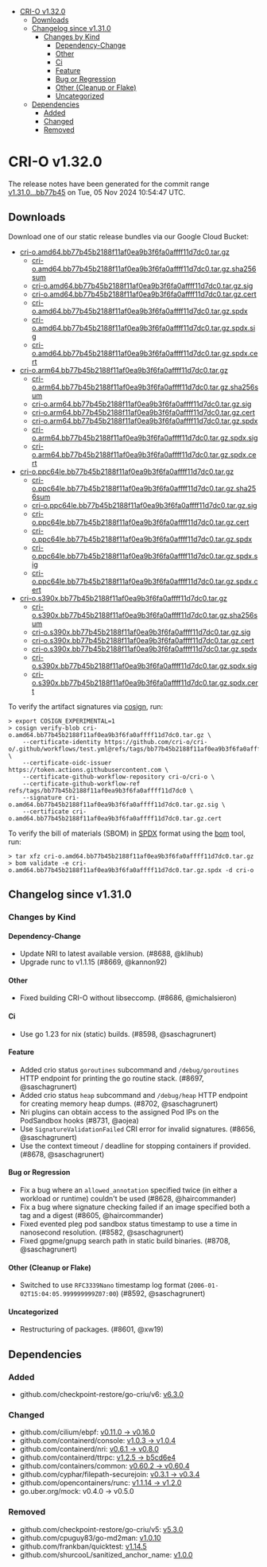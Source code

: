 - [CRI-O v1.32.0](#cri-o-v1320)
  - [Downloads](#downloads)
  - [Changelog since v1.31.0](#changelog-since-v1310)
    - [Changes by Kind](#changes-by-kind)
      - [Dependency-Change](#dependency-change)
      - [Other](#other)
      - [Ci](#ci)
      - [Feature](#feature)
      - [Bug or Regression](#bug-or-regression)
      - [Other (Cleanup or Flake)](#other-cleanup-or-flake)
      - [Uncategorized](#uncategorized)
  - [Dependencies](#dependencies)
    - [Added](#added)
    - [Changed](#changed)
    - [Removed](#removed)

# CRI-O v1.32.0

The release notes have been generated for the commit range
[v1.31.0...bb77b45](https://github.com/cri-o/cri-o/compare/v1.31.0...v1.32.0) on Tue, 05 Nov 2024 10:54:47 UTC.

## Downloads

Download one of our static release bundles via our Google Cloud Bucket:

- [cri-o.amd64.bb77b45b2188f11af0ea9b3f6fa0affff11d7dc0.tar.gz](https://storage.googleapis.com/cri-o/artifacts/cri-o.amd64.bb77b45b2188f11af0ea9b3f6fa0affff11d7dc0.tar.gz)
  - [cri-o.amd64.bb77b45b2188f11af0ea9b3f6fa0affff11d7dc0.tar.gz.sha256sum](https://storage.googleapis.com/cri-o/artifacts/cri-o.amd64.bb77b45b2188f11af0ea9b3f6fa0affff11d7dc0.tar.gz.sha256sum)
  - [cri-o.amd64.bb77b45b2188f11af0ea9b3f6fa0affff11d7dc0.tar.gz.sig](https://storage.googleapis.com/cri-o/artifacts/cri-o.amd64.bb77b45b2188f11af0ea9b3f6fa0affff11d7dc0.tar.gz.sig)
  - [cri-o.amd64.bb77b45b2188f11af0ea9b3f6fa0affff11d7dc0.tar.gz.cert](https://storage.googleapis.com/cri-o/artifacts/cri-o.amd64.bb77b45b2188f11af0ea9b3f6fa0affff11d7dc0.tar.gz.cert)
  - [cri-o.amd64.bb77b45b2188f11af0ea9b3f6fa0affff11d7dc0.tar.gz.spdx](https://storage.googleapis.com/cri-o/artifacts/cri-o.amd64.bb77b45b2188f11af0ea9b3f6fa0affff11d7dc0.tar.gz.spdx)
  - [cri-o.amd64.bb77b45b2188f11af0ea9b3f6fa0affff11d7dc0.tar.gz.spdx.sig](https://storage.googleapis.com/cri-o/artifacts/cri-o.amd64.bb77b45b2188f11af0ea9b3f6fa0affff11d7dc0.tar.gz.spdx.sig)
  - [cri-o.amd64.bb77b45b2188f11af0ea9b3f6fa0affff11d7dc0.tar.gz.spdx.cert](https://storage.googleapis.com/cri-o/artifacts/cri-o.amd64.bb77b45b2188f11af0ea9b3f6fa0affff11d7dc0.tar.gz.spdx.cert)
- [cri-o.arm64.bb77b45b2188f11af0ea9b3f6fa0affff11d7dc0.tar.gz](https://storage.googleapis.com/cri-o/artifacts/cri-o.arm64.bb77b45b2188f11af0ea9b3f6fa0affff11d7dc0.tar.gz)
  - [cri-o.arm64.bb77b45b2188f11af0ea9b3f6fa0affff11d7dc0.tar.gz.sha256sum](https://storage.googleapis.com/cri-o/artifacts/cri-o.arm64.bb77b45b2188f11af0ea9b3f6fa0affff11d7dc0.tar.gz.sha256sum)
  - [cri-o.arm64.bb77b45b2188f11af0ea9b3f6fa0affff11d7dc0.tar.gz.sig](https://storage.googleapis.com/cri-o/artifacts/cri-o.arm64.bb77b45b2188f11af0ea9b3f6fa0affff11d7dc0.tar.gz.sig)
  - [cri-o.arm64.bb77b45b2188f11af0ea9b3f6fa0affff11d7dc0.tar.gz.cert](https://storage.googleapis.com/cri-o/artifacts/cri-o.arm64.bb77b45b2188f11af0ea9b3f6fa0affff11d7dc0.tar.gz.cert)
  - [cri-o.arm64.bb77b45b2188f11af0ea9b3f6fa0affff11d7dc0.tar.gz.spdx](https://storage.googleapis.com/cri-o/artifacts/cri-o.arm64.bb77b45b2188f11af0ea9b3f6fa0affff11d7dc0.tar.gz.spdx)
  - [cri-o.arm64.bb77b45b2188f11af0ea9b3f6fa0affff11d7dc0.tar.gz.spdx.sig](https://storage.googleapis.com/cri-o/artifacts/cri-o.arm64.bb77b45b2188f11af0ea9b3f6fa0affff11d7dc0.tar.gz.spdx.sig)
  - [cri-o.arm64.bb77b45b2188f11af0ea9b3f6fa0affff11d7dc0.tar.gz.spdx.cert](https://storage.googleapis.com/cri-o/artifacts/cri-o.arm64.bb77b45b2188f11af0ea9b3f6fa0affff11d7dc0.tar.gz.spdx.cert)
- [cri-o.ppc64le.bb77b45b2188f11af0ea9b3f6fa0affff11d7dc0.tar.gz](https://storage.googleapis.com/cri-o/artifacts/cri-o.ppc64le.bb77b45b2188f11af0ea9b3f6fa0affff11d7dc0.tar.gz)
  - [cri-o.ppc64le.bb77b45b2188f11af0ea9b3f6fa0affff11d7dc0.tar.gz.sha256sum](https://storage.googleapis.com/cri-o/artifacts/cri-o.ppc64le.bb77b45b2188f11af0ea9b3f6fa0affff11d7dc0.tar.gz.sha256sum)
  - [cri-o.ppc64le.bb77b45b2188f11af0ea9b3f6fa0affff11d7dc0.tar.gz.sig](https://storage.googleapis.com/cri-o/artifacts/cri-o.ppc64le.bb77b45b2188f11af0ea9b3f6fa0affff11d7dc0.tar.gz.sig)
  - [cri-o.ppc64le.bb77b45b2188f11af0ea9b3f6fa0affff11d7dc0.tar.gz.cert](https://storage.googleapis.com/cri-o/artifacts/cri-o.ppc64le.bb77b45b2188f11af0ea9b3f6fa0affff11d7dc0.tar.gz.cert)
  - [cri-o.ppc64le.bb77b45b2188f11af0ea9b3f6fa0affff11d7dc0.tar.gz.spdx](https://storage.googleapis.com/cri-o/artifacts/cri-o.ppc64le.bb77b45b2188f11af0ea9b3f6fa0affff11d7dc0.tar.gz.spdx)
  - [cri-o.ppc64le.bb77b45b2188f11af0ea9b3f6fa0affff11d7dc0.tar.gz.spdx.sig](https://storage.googleapis.com/cri-o/artifacts/cri-o.ppc64le.bb77b45b2188f11af0ea9b3f6fa0affff11d7dc0.tar.gz.spdx.sig)
  - [cri-o.ppc64le.bb77b45b2188f11af0ea9b3f6fa0affff11d7dc0.tar.gz.spdx.cert](https://storage.googleapis.com/cri-o/artifacts/cri-o.ppc64le.bb77b45b2188f11af0ea9b3f6fa0affff11d7dc0.tar.gz.spdx.cert)
- [cri-o.s390x.bb77b45b2188f11af0ea9b3f6fa0affff11d7dc0.tar.gz](https://storage.googleapis.com/cri-o/artifacts/cri-o.s390x.bb77b45b2188f11af0ea9b3f6fa0affff11d7dc0.tar.gz)
  - [cri-o.s390x.bb77b45b2188f11af0ea9b3f6fa0affff11d7dc0.tar.gz.sha256sum](https://storage.googleapis.com/cri-o/artifacts/cri-o.s390x.bb77b45b2188f11af0ea9b3f6fa0affff11d7dc0.tar.gz.sha256sum)
  - [cri-o.s390x.bb77b45b2188f11af0ea9b3f6fa0affff11d7dc0.tar.gz.sig](https://storage.googleapis.com/cri-o/artifacts/cri-o.s390x.bb77b45b2188f11af0ea9b3f6fa0affff11d7dc0.tar.gz.sig)
  - [cri-o.s390x.bb77b45b2188f11af0ea9b3f6fa0affff11d7dc0.tar.gz.cert](https://storage.googleapis.com/cri-o/artifacts/cri-o.s390x.bb77b45b2188f11af0ea9b3f6fa0affff11d7dc0.tar.gz.cert)
  - [cri-o.s390x.bb77b45b2188f11af0ea9b3f6fa0affff11d7dc0.tar.gz.spdx](https://storage.googleapis.com/cri-o/artifacts/cri-o.s390x.bb77b45b2188f11af0ea9b3f6fa0affff11d7dc0.tar.gz.spdx)
  - [cri-o.s390x.bb77b45b2188f11af0ea9b3f6fa0affff11d7dc0.tar.gz.spdx.sig](https://storage.googleapis.com/cri-o/artifacts/cri-o.s390x.bb77b45b2188f11af0ea9b3f6fa0affff11d7dc0.tar.gz.spdx.sig)
  - [cri-o.s390x.bb77b45b2188f11af0ea9b3f6fa0affff11d7dc0.tar.gz.spdx.cert](https://storage.googleapis.com/cri-o/artifacts/cri-o.s390x.bb77b45b2188f11af0ea9b3f6fa0affff11d7dc0.tar.gz.spdx.cert)

To verify the artifact signatures via [cosign](https://github.com/sigstore/cosign), run:

```console
> export COSIGN_EXPERIMENTAL=1
> cosign verify-blob cri-o.amd64.bb77b45b2188f11af0ea9b3f6fa0affff11d7dc0.tar.gz \
    --certificate-identity https://github.com/cri-o/cri-o/.github/workflows/test.yml@refs/tags/bb77b45b2188f11af0ea9b3f6fa0affff11d7dc0 \
    --certificate-oidc-issuer https://token.actions.githubusercontent.com \
    --certificate-github-workflow-repository cri-o/cri-o \
    --certificate-github-workflow-ref refs/tags/bb77b45b2188f11af0ea9b3f6fa0affff11d7dc0 \
    --signature cri-o.amd64.bb77b45b2188f11af0ea9b3f6fa0affff11d7dc0.tar.gz.sig \
    --certificate cri-o.amd64.bb77b45b2188f11af0ea9b3f6fa0affff11d7dc0.tar.gz.cert
```

To verify the bill of materials (SBOM) in [SPDX](https://spdx.org) format using the [bom](https://sigs.k8s.io/bom) tool, run:

```console
> tar xfz cri-o.amd64.bb77b45b2188f11af0ea9b3f6fa0affff11d7dc0.tar.gz
> bom validate -e cri-o.amd64.bb77b45b2188f11af0ea9b3f6fa0affff11d7dc0.tar.gz.spdx -d cri-o
```

## Changelog since v1.31.0

### Changes by Kind

#### Dependency-Change
 - Update NRI to latest available version. (#8688, @klihub)
 - Upgrade runc to v1.1.15 (#8669, @kannon92)

#### Other
 - Fixed building CRI-O without libseccomp. (#8686, @michalsieron)

#### Ci
 - Use go 1.23 for nix (static) builds. (#8598, @saschagrunert)

#### Feature
 - Added crio status `goroutines` subcommand and `/debug/goroutines` HTTP endpoint for printing the go routine stack. (#8697, @saschagrunert)
 - Added crio status `heap` subcommand and `/debug/heap` HTTP endpoint for creating memory heap dumps. (#8702, @saschagrunert)
 - Nri plugins can obtain access to the assigned Pod IPs on the PodSandbox hooks (#8731, @aojea)
 - Use `SignatureValidationFailed` CRI error for invalid signatures. (#8656, @saschagrunert)
 - Use the context timeout / deadline for stopping containers if provided. (#8678, @saschagrunert)

#### Bug or Regression
 - Fix a bug where an `allowed_annotation` specified twice (in either a workload or runtime) couldn't be used (#8628, @haircommander)
 - Fix a bug where signature checking failed if an image specified both a tag and a digest (#8605, @haircommander)
 - Fixed evented pleg pod sandbox status timestamp to use a time in nanosecond resolution. (#8582, @saschagrunert)
 - Fixed gpgme/gnupg search path in static build binaries. (#8708, @saschagrunert)

#### Other (Cleanup or Flake)
 - Switched to use `RFC3339Nano` timestamp log format (`2006-01-02T15:04:05.999999999Z07:00`) (#8592, @saschagrunert)

#### Uncategorized
 - Restructuring of packages. (#8601, @xw19)

## Dependencies

### Added
- github.com/checkpoint-restore/go-criu/v6: [v6.3.0](https://github.com/checkpoint-restore/go-criu/tree/v6.3.0)

### Changed
- github.com/cilium/ebpf: [v0.11.0 → v0.16.0](https://github.com/cilium/ebpf/compare/v0.11.0...v0.16.0)
- github.com/containerd/console: [v1.0.3 → v1.0.4](https://github.com/containerd/console/compare/v1.0.3...v1.0.4)
- github.com/containerd/nri: [v0.6.1 → v0.8.0](https://github.com/containerd/nri/compare/v0.6.1...v0.8.0)
- github.com/containerd/ttrpc: [v1.2.5 → b5cd6e4](https://github.com/containerd/ttrpc/compare/v1.2.5...b5cd6e4)
- github.com/containers/common: [v0.60.2 → v0.60.4](https://github.com/containers/common/compare/v0.60.2...v0.60.4)
- github.com/cyphar/filepath-securejoin: [v0.3.1 → v0.3.4](https://github.com/cyphar/filepath-securejoin/compare/v0.3.1...v0.3.4)
- github.com/opencontainers/runc: [v1.1.14 → v1.2.0](https://github.com/opencontainers/runc/compare/v1.1.14...v1.2.0)
- go.uber.org/mock: v0.4.0 → v0.5.0

### Removed
- github.com/checkpoint-restore/go-criu/v5: [v5.3.0](https://github.com/checkpoint-restore/go-criu/tree/v5.3.0)
- github.com/cpuguy83/go-md2man: [v1.0.10](https://github.com/cpuguy83/go-md2man/tree/v1.0.10)
- github.com/frankban/quicktest: [v1.14.5](https://github.com/frankban/quicktest/tree/v1.14.5)
- github.com/shurcooL/sanitized_anchor_name: [v1.0.0](https://github.com/shurcooL/sanitized_anchor_name/tree/v1.0.0)
